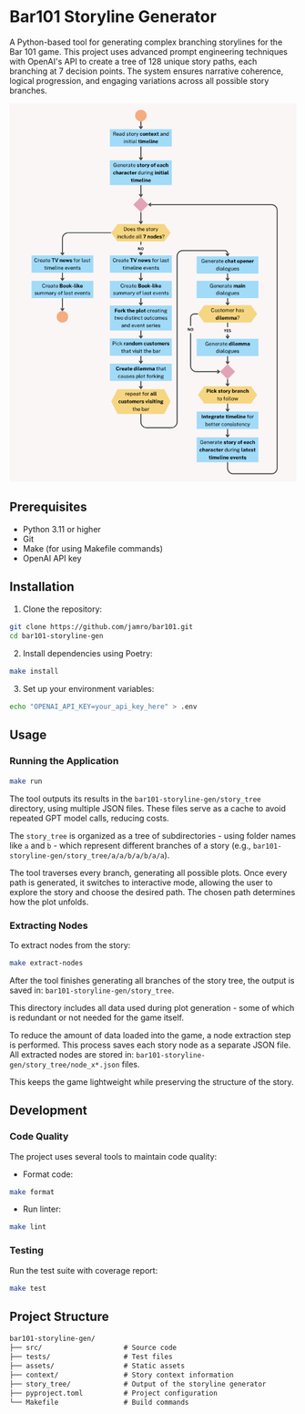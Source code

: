 # Bar101 Storyline Generator

A Python-based tool for generating complex branching storylines for the Bar 101 game. This project uses advanced prompt engineering techniques with OpenAI's API to create a tree of 128 unique story paths, each branching at 7 decision points. The system ensures narrative coherence, logical progression, and engaging variations across all possible story branches.

![Story Generation Flow](assets/docs/generator_flow.png)


## Prerequisites

- Python 3.11 or higher
- Git
- Make (for using Makefile commands)
- OpenAI API key

## Installation

1. Clone the repository:
```bash
git clone https://github.com/jamro/bar101.git
cd bar101-storyline-gen
```

2. Install dependencies using Poetry:
```bash
make install
```

3. Set up your environment variables:
```bash
echo "OPENAI_API_KEY=your_api_key_here" > .env
```

## Usage

### Running the Application

```bash
make run
```
The tool outputs its results in the `bar101-storyline-gen/story_tree` directory, using multiple JSON files. These files serve as a cache to avoid repeated GPT model calls, reducing costs.

The `story_tree` is organized as a tree of subdirectories - using folder names like `a` and `b` - which represent different branches of a story (e.g., `bar101-storyline-gen/story_tree/a/a/b/a/b/a/a`).

The tool traverses every branch, generating all possible plots. Once every path is generated, it switches to interactive mode, allowing the user to explore the story and choose the desired path. The chosen path determines how the plot unfolds.

### Extracting Nodes

To extract nodes from the story:

```bash
make extract-nodes
```

After the tool finishes generating all branches of the story tree, the output is saved in: `bar101-storyline-gen/story_tree`.

This directory includes all data used during plot generation - some of which is redundant or not needed for the game itself.

To reduce the amount of data loaded into the game, a node extraction step is performed. This process saves each story node as a separate JSON file. All extracted nodes are stored in: `bar101-storyline-gen/story_tree/node_x*.json` files.

This keeps the game lightweight while preserving the structure of the story.

## Development

### Code Quality

The project uses several tools to maintain code quality:

- Format code:
```bash
make format
```

- Run linter:
```bash
make lint
```

### Testing

Run the test suite with coverage report:
```bash
make test
```

## Project Structure

```
bar101-storyline-gen/
├── src/                    # Source code
├── tests/                  # Test files
├── assets/                 # Static assets
├── context/                # Story context information
├── story_tree/             # Output of the storyline generator
├── pyproject.toml          # Project configuration
└── Makefile                # Build commands
```